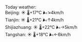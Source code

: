 Today weather:  
Beijing: ☀️   🌡️+17°C 🌬️↘4km/h  
Tianjin: ☀️   🌡️+21°C 🌬️↑4km/h  
Shijiazhuang: ☀️   🌡️+22°C 🌬️→5km/h  
Tangshan: ☀️   🌡️+18°C 🌬️←6km/h  
